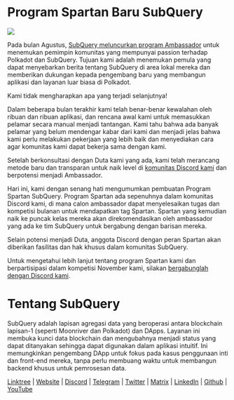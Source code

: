 # Program Spartan Baru SubQuery

![](https://miro.medium.com/max/1400/1*k5cScGKMiC45i_N-em3x0Q.png)

Pada bulan Agustus, [SubQuery meluncurkan program Ambassador](https://subquery.medium.com/introducing-the-subquery-ambassador-program-aa82613ab804) untuk menemukan pemimpin komunitas yang mempunyai passion terhadap Polkadot dan SubQuery. Tujuan kami adalah menemukan pemula yang dapat menyebarkan berita tentang SubQuery di area lokal mereka dan memberikan dukungan kepada pengembang baru yang membangun aplikasi dan layanan luar biasa di Polkadot.

Kami tidak mengharapkan apa yang terjadi selanjutnya!

Dalam beberapa bulan terakhir kami telah benar-benar kewalahan oleh ribuan dan ribuan aplikasi, dan rencana awal kami untuk memasukkan pelamar secara manual menjadi tantangan. Kami tahu bahwa ada banyak pelamar yang belum mendengar kabar dari kami dan menjadi jelas bahwa kami perlu melakukan pekerjaan yang lebih baik dan menyediakan cara agar komunitas kami dapat bekerja sama dengan kami.

Setelah berkonsultasi dengan Duta kami yang ada, kami telah merancang metode baru dan transparan untuk naik level di [komunitas Discord kami](https://discord.com/invite/subquery) dan berpotensi menjadi Ambassador.

Hari ini, kami dengan senang hati mengumumkan pembuatan Program Spartan SubQuery. Program Spartan ada sepenuhnya dalam komunitas Discord kami, di mana calon ambassador dapat menyelesaikan tugas dan kompetisi bulanan untuk mendapatkan tag Spartan. Spartan yang kemudian naik ke puncak kelas mereka akan direkomendasikan oleh ambassador yang ada ke tim SubQuery untuk bergabung dengan barisan mereka.

Selain potensi menjadi Duta, anggota Discord dengan peran Spartan akan diberikan fasilitas dan hak khusus dalam komunitas SubQuery.

Untuk mengetahui lebih lanjut tentang program Spartan kami dan berpartisipasi dalam kompetisi November kami, silakan [bergabunglah dengan Discord kami](https://discord.com/invite/subquery).

# Tentang SubQuery

SubQuery adalah lapisan agregasi data yang beroperasi antara blockchain lapisan-1 (seperti Moonriver dan Polkadot) dan DApps. Layanan ini membuka kunci data blockchain dan mengubahnya menjadi status yang dapat ditanyakan sehingga dapat digunakan dalam aplikasi intuitif. Ini memungkinkan pengembang DApp untuk fokus pada kasus penggunaan inti dan front-end mereka, tanpa perlu membuang waktu untuk membangun backend khusus untuk pemrosesan data.

​​[Linktree](https://linktr.ee/subquerynetwork) | [Website](https://subquery.network/) | [Discord](https://discord.com/invite/78zg8aBSMG) | [Telegram](https://t.me/subquerynetwork) | [Twitter](https://twitter.com/subquerynetwork) | [Matrix](https://matrix.to/#/#subquery:matrix.org) | [LinkedIn](https://www.linkedin.com/company/subquery) | [Github](https://github.com/subquery/subql) | [YouTube](https://www.youtube.com/channel/UCi1a6NUUjegcLHDFLr7CqLw)
